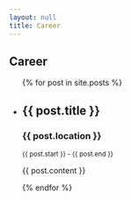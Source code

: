 ```yaml
---
layout: null
title: Career
---
```

## Career

<ul class="timeline">
{% for post in site.posts %}
<li>
    <h2>{{ post.title }}</h2>
    <h3>{{ post.location }}</h3>
    <small>{{ post.start }} - {{ post.end }}</small>
    <p>{{ post.content }}</p>
</li>
{% endfor %}
</ul>
